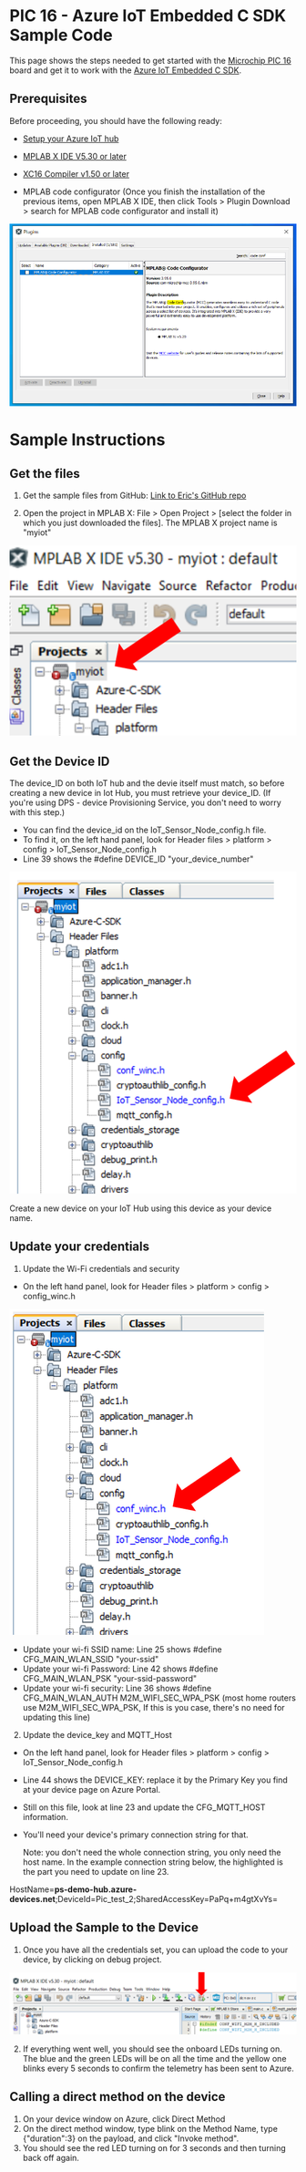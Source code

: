 # PIC 16 - Azure IoT Embedded C SDK Sample Code

This page shows the steps needed to get started with the [Microchip PIC 16](https://www.microchip.com/developmenttools/ProductDetails/AC164164) board and get it to work with the [Azure IoT Embedded C SDK](https://github.com/Azure/azure-sdk-for-c/tree/master/sdk/iot).


## Prerequisites

Before proceeding, you should have the following ready:

-   [Setup your Azure IoT hub](https://github.com/Azure/azure-iot-device-ecosystem/blob/master/setup_iothub.md)

-   [MPLAB X IDE V5.30 or later](https://www.microchip.com/mplab/mplab-x-ide)

-   [XC16 Compiler v1.50 or later](https://www.microchip.com/mplab/compilers)

-   MPLAB code configurator (Once you finish the installation of the previous items, open MPLAB X IDE, then click Tools > Plugin Download > search for MPLAB code configurator and install it)

![code-configurator](images/code_configurator.png)

# Sample Instructions

## Get the files

1. Get the sample files from GitHub: [Link to Eric's GitHub repo](https://garage-06.visualstudio.com/MicrochipIoT%202027%2088114/_git/PIC_IoT?version=GBmaster)

2. Open the project in MPLAB X: File > Open Project > [select the folder in which you just downloaded the files]. The MPLAB X project name is "myiot"

![project](images/project.png)

## Get the Device ID 

The device_ID on both IoT hub and the devie itself must match, so before creating a new device in Iot Hub, you must retrieve your device_ID. (If you're using DPS - device Provisioning Service, you don't need to worry with this step.)

- 	You can find the device_id on the IoT_Sensor_Node_config.h file. 
-	To find it, on the left hand panel, look for Header files > platform > config > IoT_Sensor_Node_config.h
- Line 39 shows the #define DEVICE_ID "your_device_number"

![sensor node](images/sensor_node.png)

Create a new device on your IoT Hub using this device as your device name.

## Update your credentials

1. Update the Wi-Fi credentials and security
- On the left hand panel, look for Header files > platform > config > config_winc.h

![winc](images/conf_winc.png) 

- Update your wi-fi SSID name: Line 25 shows #define CFG_MAIN_WLAN_SSID "your-ssid"
- Update your wi-fi Password:  Line 42 shows #define CFG_MAIN_WLAN_PSK "your-ssid-password"
- Update your wi-fi security: Line 36 shows #define CFG_MAIN_WLAN_AUTH M2M_WIFI_SEC_WPA_PSK (most home routers use M2M_WIFI_SEC_WPA_PSK, If this is you case, there's no need for updating this line)

2. Update the device_key and MQTT_Host  
	
- On the left hand panel, look for Header files > platform > config > IoT_Sensor_Node_config.h
- Line 44 shows the DEVICE_KEY: replace it by the Primary Key you find at your device page on Azure Portal.
- Still on this file, look at line 23 and update the CFG_MQTT_HOST information. 
- You'll need your device's primary connection string for that. 
	
	Note: you don't need the whole connection string, you only need the host name. In the example connection string below, the highlighted is the part you need to update on line 23. 
	
HostName=**ps-demo-hub.azure-devices.net**;DeviceId=Pic_test_2;SharedAccessKey=PaPq+m4gtXvYs=

## Upload the Sample to the Device

1. Once you have all the credentials set, you can upload the code to your device, by clicking on debug project.

![debug_button](images/debug_button.png)

2. If everything went well, you should see the onboard LEDs turning on. The blue and the green LEDs will be on all the time and the yellow one blinks every 5 seconds to confirm the telemetry has been sent to Azure.

## Calling a direct method on the device

1. On your device window on Azure, click Direct Method
2. On the direct method window, type blink on the Method Name, type {"duration":3}  on the payload, and click "Invoke method". 
3. You should see the red LED turning on for 3 seconds and then turning back off again.

